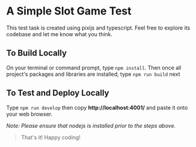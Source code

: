 # A Simple Slot Game Test
 
This test task is created using pixijs and typescript. Feel free to explore its codebase and let me know what you think.

## To Build Locally

On your terminal or command prompt, type `npm install`. Then once all project's packages and libraries are installed, type `npm run build` next

## To Test and Deploy Locally

Type `npm run develop` then copy **http://localhost:4001/** and paste it onto your web browser.

*Note: Please ensure that nodejs is installed prior to the steps above.*

> That's it! Happy coding!
